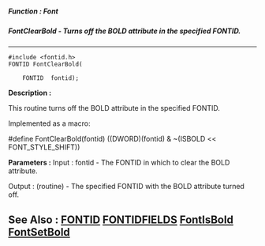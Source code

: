 ##### Function : Font
##### FontClearBold - Turns off the BOLD attribute in the specified FONTID.
---
```
#include <fontid.h>
FONTID FontClearBold(

	FONTID  fontid);
```
**Description :**

This routine turns off the BOLD attribute in the specified FONTID.

Implemented as a macro:

#define FontClearBold(fontid) ((DWORD)(fontid) & ~(ISBOLD << FONT_STYLE_SHIFT))

**Parameters :**
Input :
fontid  -  The FONTID in which to clear the BOLD attribute.

Output :
(routine)  -  The specified FONTID with the BOLD attribute turned off.



**See Also :**
[FONTID](/reference/Data/FONTID)
[FONTIDFIELDS](/reference/Data/FONTIDFIELDS)
[FontIsBold](/reference/Func/FontIsBold)
[FontSetBold](/reference/Func/FontSetBold)
---
